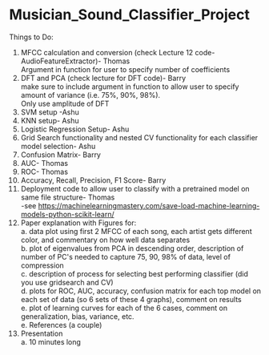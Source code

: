 # Musician_Sound_Classifier_Project

Things to Do:
1. MFCC calculation and conversion (check Lecture 12 code-AudioFeatureExtractor)- Thomas <br />
        Argument in function for user to specify number of coefficients
3. DFT and PCA (check lecture for DFT code)- Barry <br />
        make sure to include argument in function to allow user to specify amount of variance (i.e. 75%, 90%, 98%). <br />
        Only use amplitude of DFT
3. SVM setup -Ashu
4. KNN setup- Ashu
5. Logistic Regression Setup- Ashu
6. Grid Search functionality and nested CV functionality for each classifier model selection- Ashu
7. Confusion Matrix- Barry
8. AUC- Thomas
9. ROC- Thomas
10. Accuracy, Recall, Precision, F1 Score- Barry
11. Deployment code to allow user to classify with a pretrained model on same file structure- Thomas <br />
 -see https://machinelearningmastery.com/save-load-machine-learning-models-python-scikit-learn/
12. Paper explanation with Figures for: <br />
         a. data plot using first 2 MFCC of each song, each artist gets different color, and commentary on how well data separates <br />
         b. plot of eigenvalues from PCA in descending order, description of number of PC's needed to capture 75, 90, 98% of data, level of compression <br />
         c. description of process for selecting best performing classifier (did you use gridsearch and CV) <br />
         d. plots for ROC, AUC, accuracy, confusion matrix for each top model on each set of data (so 6 sets of these 4 graphs), comment on results <br />
         e. plot of learning curves for each of the 6 cases, comment on generalization, bias, variance, etc. <br />
         e. References (a couple)
14. Presentation <br />
         a. 10 minutes long
